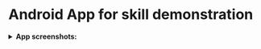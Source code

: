 # Android App for skill demonstration

<details><summary><b>App screenshots:</b></summary>
![photo_2024-01-08_16-24-13](https://github.com/Ib1za94/weatherapp/assets/132717217/98621a1f-f453-4b83-b1e7-6c003868f5ab)
![photo_2024-01-08_16-24-17](https://github.com/Ib1za94/weatherapp/assets/132717217/ca77b767-4bf7-4612-bfa8-994b5a4a9e12)

### About Project
<em>Weather App with few features for skill demonstration.</em>

### Installation instructions
<em>Just download APK-file if you have phone with Android operating system.</em>
<p><em>You can also check the project in Android Studio on your PC.</em></p>

### Technology stack:

<ul>
  <li>Programming Language: Kotlin</li>
  <li>Development Tools: Android Studio, Gradle</li>
  <li>Networking Libraries: Volley</li>
  <li>UI Components Libraries: RecyclerView, RecyclerView Adapter, TabLayout, AlertDialog, ViewPager, and others</li>
  <li>Data Parsing Libraries: Gson</li>
  <li>Functional Components: API Interaction, GPS Status Check, Server Data Retrieval, Location Permission Management</li>
</ul>
